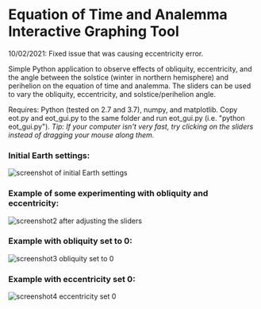 # Equation of Time and Analemma Interactive Graphing Tool

10/02/2021: Fixed issue that was causing eccentricity error.

Simple Python application to observe effects of obliquity, eccentricity, and the angle between the solstice (winter in northern hemisphere) and perihelion on the equation of time and analemma.  The sliders can be used to vary the obliquity, eccentricity, and solstice/perihelion angle.

Requires: Python (tested on 2.7 and 3.7), numpy, and matplotlib.  Copy eot.py and eot_gui.py to the same folder and run eot_gui.py (i.e. "python eot_gui.py").  *Tip: If your computer isn't very fast, try clicking on the sliders instead of dragging your mouse along them.*

### Initial Earth settings:
![screenshot of initial Earth settings](https://github.com/VinnieM-3/Equation-of-Time/blob/master/screenshot.jpg)


### Example of some experimenting with obliquity and eccentricity:
![screenshot2 after adjusting the sliders](https://github.com/VinnieM-3/Equation-of-Time/blob/master/screenshot2.jpg)


### Example with obliquity set to 0:
![screenshot3 obliquity set to 0](https://github.com/VinnieM-3/Equation-of-Time/blob/master/screenshot_0_obliquity.jpg)


### Example with eccentricity set 0:
![screenshot4 eccentricity set 0](https://github.com/VinnieM-3/Equation-of-Time/blob/master/screenshot_0_eccentricity.jpg)
